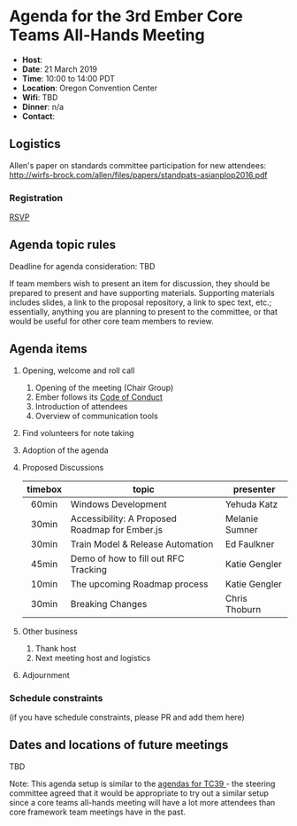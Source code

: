 
# Agenda for the 3rd Ember Core Teams All-Hands Meeting

- **Host**: 
- **Date**: 21 March 2019
- **Time**: 10:00 to 14:00 PDT 
- **Location**: Oregon Convention Center
- **Wifi**: TBD
- **Dinner**: n/a
- **Contact**: 

## Logistics

Allen's paper on standards committee participation for new attendees: http://wirfs-brock.com/allen/files/papers/standpats-asianplop2016.pdf



### Registration

[RSVP](https://airtable.com/shrP8cn3s5lfiqsn2)


## Agenda topic rules

Deadline for agenda consideration: TBD

If team members wish to present an item for discussion, they should be prepared to present and have supporting materials. Supporting materials includes slides, a link to the proposal repository, a link to spec text, etc.; essentially, anything you are planning to present to the committee, or that would be useful for other core team members to review.

## Agenda items

1. Opening, welcome and roll call
    1. Opening of the meeting (Chair Group)
    1. Ember follows its [Code of Conduct](https://emberjs.com/guidelines/)
    1. Introduction of attendees
    1. Overview of communication tools 
1. Find volunteers for note taking
1. Adoption of the agenda
1. Proposed Discussions

    | timebox | topic | presenter |
    |:-------:|-------|-----------|
    | 60min| Windows Development | Yehuda Katz |
    | 30min | Accessibility: A Proposed Roadmap for Ember.js | Melanie Sumner |
    | 30min | Train Model & Release Automation | Ed Faulkner | 
    | 45min | Demo of how to fill out RFC Tracking | Katie Gengler |
    | 10min | The upcoming Roadmap process | Katie Gengler |
    | 30min | Breaking Changes | Chris Thoburn |
    

1. Other business
    1. Thank host
    1. Next meeting host and logistics
1. Adjournment

### Schedule constraints
(if you have schedule constraints, please PR and add them here)

## Dates and locations of future meetings
TBD

Note: This agenda setup is similar to the [agendas for TC39 ](https://github.com/tc39/agendas)- the steering committee agreed that it would be appropriate to try out a similar setup since a core teams all-hands meeting will have a lot more attendees than core framework team meetings have in the past. 


